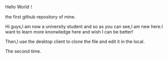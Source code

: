   Hello World！

  the first github repository of mine.
  
  Hi guys,I am now a university student and so as you can see,I am new here.I want to learn more knonwledge here and wish I can be better!
  
  Then,I use the desktop client to clone the file and edit it in the local.

  The second time.
